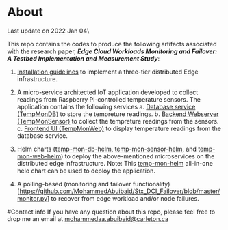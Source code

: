 # About
Last update on 2022 Jan 04\

This repo contains the codes to produce the following artifacts associated with the research paper, ***Edge Cloud Workloads Monitoring and Failover: A Testbed  Implementation and Measurement Study***: 

1. [Installation guidelines](https://github.com/MohammedAbuibaid/Stx_DCI_Failover/blob/master/Installation_Guidelines) to implement a three-tier distributed Edge infrastructure. 

2. A micro-service architected IoT application developed to collect readings from Raspberry Pi-controlled temperature sensors. The application contains the following services
  a. [Database service (TempMonDB)](https://github.com/MohammedAbuibaid/Stx_DCI_Failover/tree/master/TempMonDB) to store the tempreture readings.
  b. [Backend Webserver (TempMonSensor)](https://github.com/MohammedAbuibaid/Stx_DCI_Failover/tree/master/TempMonSensor) to collect the tempreture readings from the sensors.
  c. [Frontend UI (TempMonWeb)](https://github.com/MohammedAbuibaid/Stx_DCI_Failover/tree/master/TempMonWeb) to display temperature readings from the database service.

2. Helm charts ([temp-mon-db-helm](https://github.com/MohammedAbuibaid/Stx_DCI_Failover/tree/master/temp-mon-db-helm), [temp-mon-sensor-helm](https://github.com/MohammedAbuibaid/Stx_DCI_Failover/tree/master/temp-mon-sensor-helm), and [temp-mon-web-helm](https://github.com/MohammedAbuibaid/Stx_DCI_Failover/tree/master/temp-mon-web-helm)) to deploy the above-mentioned microservices on the distributed edge infrastructure.
Note: This [temp-mon-helm](https://github.com/MohammedAbuibaid/Stx_DCI_Failover/tree/master/temp-mon) all-in-one helo chart can be used to deploy the application.

3. A polling-based (monitoring and failover functionality)[https://github.com/MohammedAbuibaid/Stx_DCI_Failover/blob/master/monitor.py] to recover from edge workload and/or node failures.

#Contact info
If you have any question about this repo, please feel free to drop me an email at mohammedaa.abuibaid@carleton.ca
